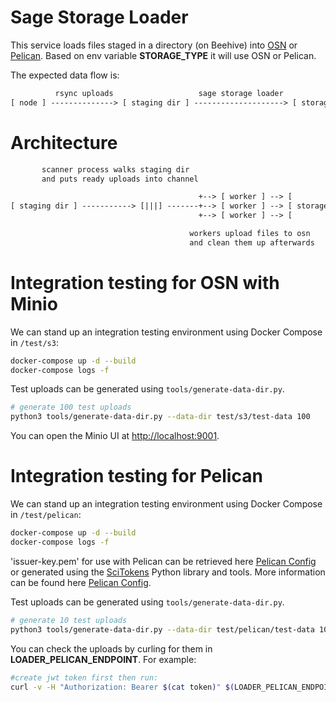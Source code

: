 # Sage Storage Loader

This service loads files staged in a directory (on Beehive) into [OSN](https://www.openstoragenetwork.org/) or [Pelican](https://pelicanplatform.org/). Based on env variable **STORAGE_TYPE** it will use OSN or Pelican.

The expected data flow is:

```txt
          rsync uploads                   sage storage loader
[ node ] --------------> [ staging dir ] --------------------> [ storage ]
```

# Architecture

```txt
       scanner process walks staging dir
       and puts ready uploads into channel

                                          +--> [ worker ] --> [         ]
[ staging dir ] -----------> [|||] -------+--> [ worker ] --> [ storage ]
                                          +--> [ worker ] --> [         ]

                                        workers upload files to osn
                                        and clean them up afterwards
```

# Integration testing for OSN with Minio

We can stand up an integration testing environment using Docker Compose in `/test/s3`:

```sh
docker-compose up -d --build
docker-compose logs -f
```

Test uploads can be generated using `tools/generate-data-dir.py`.

```sh
# generate 100 test uploads
python3 tools/generate-data-dir.py --data-dir test/s3/test-data 100
```

You can open the Minio UI at [http://localhost:9001](http://localhost:9001).

# Integration testing for Pelican

We can stand up an integration testing environment using Docker Compose in `/test/pelican`:

```sh
docker-compose up -d --build
docker-compose logs -f
```

'issuer-key.pem' for use with Pelican can be retrieved here [Pelican Config](https://github.com/waggle-sensor/honeyhouse-config/tree/main/beehives/sage-beehive/config/pelican) or generated using the [SciTokens](https://scitokens.org) Python library and tools. More information can be found here [Pelican Config](https://github.com/waggle-sensor/honeyhouse-config/tree/main/beehives/sage-beehive/config/pelican).

Test uploads can be generated using `tools/generate-data-dir.py`.

```sh
# generate 10 test uploads
python3 tools/generate-data-dir.py --data-dir test/pelican/test-data 10
```

You can check the uploads by curling for them in **LOADER_PELICAN_ENDPOINT**. For example:

```sh
#create jwt token first then run:
curl -v -H "Authorization: Bearer $(cat token)" $(LOADER_PELICAN_ENDPOINT)/$(LOADER_PELICAN_BUCKET)/
```